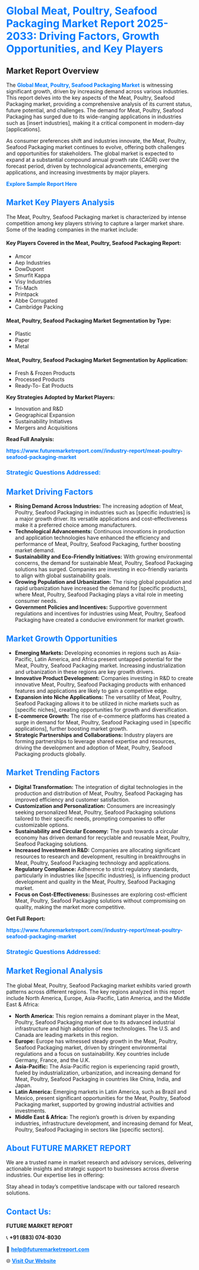 <h1 style="color: #007BFF;">Global Meat, Poultry, Seafood Packaging Market Report 2025-2033: Driving Factors, Growth Opportunities, and Key Players</h1>

<section id="overview">
<h2>Market Report Overview</h2>
<p>The <a href="https://www.futuremarketreport.com//industry-report/meat-poultry-seafood-packaging-market" style="color: #007BFF; text-decoration: none;"><strong>Global Meat, Poultry, Seafood Packaging Market</strong></a> is witnessing significant growth, driven by increasing demand across various industries. This report delves into the key aspects of the Meat, Poultry, Seafood Packaging market, providing a comprehensive analysis of its current status, future potential, and challenges. The demand for Meat, Poultry, Seafood Packaging has surged due to its wide-ranging applications in industries such as [insert industries], making it a critical component in modern-day [applications].</p>
<p>As consumer preferences shift and industries innovate, the Meat, Poultry, Seafood Packaging market continues to evolve, offering both challenges and opportunities for stakeholders. The global market is expected to expand at a substantial compound annual growth rate (CAGR) over the forecast period, driven by technological advancements, emerging applications, and increasing investments by major players.</p>
</section>

<section id="overview">
<p><a href="https://www.futuremarketreport.com//request-sample/reportId=63626" style="color: #007BFF; text-decoration: none;"><strong>Explore Sample Report Here</strong></a></p>
</section>

<section id="key-players">
<h2 style="color: #007BFF;">Market Key Players Analysis</h2>
<p>The Meat, Poultry, Seafood Packaging market is characterized by intense competition among key players striving to capture a larger market share. Some of the leading companies in the market include:</p>
<h4>Key Players Covered in the Meat, Poultry, Seafood Packaging Report:</h4>
<ul><li>Amcor</li><li>Aep Industries</li><li>DowDupont</li><li>Smurfit Kappa</li><li>Visy Industries</li><li>Tri-Mach</li><li>Printpack</li><li>Abbe Corrugated</li><li>Cambridge Packing</li></ul>
<h4>Meat, Poultry, Seafood Packaging Market Segmentation by Type:</h4>
<ul><li>Plastic</li><li>Paper</li><li>Metal</li></ul>

<h4>Meat, Poultry, Seafood Packaging Market Segmentation by Application:</h4>
<ul><li>Fresh &amp; Frozen Products</li><li>Processed Products</li><li>Ready-To- Eat Products</li></ul>
<p><strong>Key Strategies Adopted by Market Players:</strong></p>
<ul>
<li>Innovation and R&D</li>
<li>Geographical Expansion</li>
<li>Sustainability Initiatives</li>
<li>Mergers and Acquisitions</li>
</ul>
</section>

<section>
<p><strong>Read Full Analysis: </strong></p><a href="https://www.futuremarketreport.com//industry-report/meat-poultry-seafood-packaging-market" style="color: #007BFF; text-decoration: none;"><strong>https://www.futuremarketreport.com//industry-report/meat-poultry-seafood-packaging-market</strong></a>
<h3 style="color: #007BFF;">Strategic Questions Addressed:</h3>
</section>

<section id="driving-factors">
<h2 style="color: #007BFF;">Market Driving Factors</h2>
<ul>
<li><strong>Rising Demand Across Industries:</strong> The increasing adoption of Meat, Poultry, Seafood Packaging in industries such as [specific industries] is a major growth driver. Its versatile applications and cost-effectiveness make it a preferred choice among manufacturers.</li>
<li><strong>Technological Advancements:</strong> Continuous innovations in production and application technologies have enhanced the efficiency and performance of Meat, Poultry, Seafood Packaging, further boosting market demand.</li>
<li><strong>Sustainability and Eco-Friendly Initiatives:</strong> With growing environmental concerns, the demand for sustainable Meat, Poultry, Seafood Packaging solutions has surged. Companies are investing in eco-friendly variants to align with global sustainability goals.</li>
<li><strong>Growing Population and Urbanization:</strong> The rising global population and rapid urbanization have increased the demand for [specific products], where Meat, Poultry, Seafood Packaging plays a vital role in meeting consumer needs.</li>
<li><strong>Government Policies and Incentives:</strong> Supportive government regulations and incentives for industries using Meat, Poultry, Seafood Packaging have created a conducive environment for market growth.</li>
</ul>
</section>

<section id="growth-opportunities">
<h2 style="color: #007BFF;">Market Growth Opportunities</h2>
<ul>
<li><strong>Emerging Markets:</strong> Developing economies in regions such as Asia-Pacific, Latin America, and Africa present untapped potential for the Meat, Poultry, Seafood Packaging market. Increasing industrialization and urbanization in these regions are key growth drivers.</li>
<li><strong>Innovative Product Development:</strong> Companies investing in R&D to create innovative Meat, Poultry, Seafood Packaging products with enhanced features and applications are likely to gain a competitive edge.</li>
<li><strong>Expansion into Niche Applications:</strong> The versatility of Meat, Poultry, Seafood Packaging allows it to be utilized in niche markets such as [specific niches], creating opportunities for growth and diversification.</li>
<li><strong>E-commerce Growth:</strong> The rise of e-commerce platforms has created a surge in demand for Meat, Poultry, Seafood Packaging used in [specific applications], further boosting market growth.</li>
<li><strong>Strategic Partnerships and Collaborations:</strong> Industry players are forming partnerships to leverage shared expertise and resources, driving the development and adoption of Meat, Poultry, Seafood Packaging products globally.</li>
</ul>
</section>

<section id="trending-factors">
<h2 style="color: #007BFF;">Market Trending Factors</h2>
<ul>
<li><strong>Digital Transformation:</strong> The integration of digital technologies in the production and distribution of Meat, Poultry, Seafood Packaging has improved efficiency and customer satisfaction.</li>
<li><strong>Customization and Personalization:</strong> Consumers are increasingly seeking personalized Meat, Poultry, Seafood Packaging solutions tailored to their specific needs, prompting companies to offer customizable options.</li>
<li><strong>Sustainability and Circular Economy:</strong> The push towards a circular economy has driven demand for recyclable and reusable Meat, Poultry, Seafood Packaging solutions.</li>
<li><strong>Increased Investment in R&D:</strong> Companies are allocating significant resources to research and development, resulting in breakthroughs in Meat, Poultry, Seafood Packaging technology and applications.</li>
<li><strong>Regulatory Compliance:</strong> Adherence to strict regulatory standards, particularly in industries like [specific industries], is influencing product development and quality in the Meat, Poultry, Seafood Packaging market.</li>
<li><strong>Focus on Cost-Effectiveness:</strong> Businesses are exploring cost-efficient Meat, Poultry, Seafood Packaging solutions without compromising on quality, making the market more competitive.</li>
</ul>
</section>

<section>
<p><strong>Get Full Report: </strong></p><a href="https://www.futuremarketreport.com//industry-report/meat-poultry-seafood-packaging-market" style="color: #007BFF; text-decoration: none;"><strong>https://www.futuremarketreport.com//industry-report/meat-poultry-seafood-packaging-market</strong></a>
<h3 style="color: #007BFF;">Strategic Questions Addressed:</h3>
</section>


<section id="regional-analysis">
<h2 style="color: #007BFF;">Market Regional Analysis</h2>
<p>The global Meat, Poultry, Seafood Packaging market exhibits varied growth patterns across different regions. The key regions analyzed in this report include North America, Europe, Asia-Pacific, Latin America, and the Middle East & Africa:</p>
<ul>
<li><strong>North America:</strong> This region remains a dominant player in the Meat, Poultry, Seafood Packaging market due to its advanced industrial infrastructure and high adoption of new technologies. The U.S. and Canada are leading markets in this region.</li>
<li><strong>Europe:</strong> Europe has witnessed steady growth in the Meat, Poultry, Seafood Packaging market, driven by stringent environmental regulations and a focus on sustainability. Key countries include Germany, France, and the U.K.</li>
<li><strong>Asia-Pacific:</strong> The Asia-Pacific region is experiencing rapid growth, fueled by industrialization, urbanization, and increasing demand for Meat, Poultry, Seafood Packaging in countries like China, India, and Japan.</li>
<li><strong>Latin America:</strong> Emerging markets in Latin America, such as Brazil and Mexico, present significant opportunities for the Meat, Poultry, Seafood Packaging market, supported by growing industrial activities and investments.</li>
<li><strong>Middle East & Africa:</strong> The region’s growth is driven by expanding industries, infrastructure development, and increasing demand for Meat, Poultry, Seafood Packaging in sectors like [specific sectors].</li>
</ul>
</section>

<footer>
<h2 style="color: #007BFF;">About FUTURE MARKET REPORT</h2>
<p>We are a trusted name in market research and advisory services, delivering actionable insights and strategic support to businesses across diverse industries. Our expertise lies in offering:</p>

<p>Stay ahead in today’s competitive landscape with our tailored research solutions.</p>

<h2 style="color: #007BFF;">Contact Us:</h2>
<p><strong>FUTURE MARKET REPORT</strong></p>
<p>📞 <strong>+91 (883) 074-8030</strong></p>
<p>📧 <strong><a href="mailto:help@futuremarketreport.com" style="color: #007BFF;">help@futuremarketreport.com</a></strong></p>
<p>🌐 <strong><a href="https://www.futuremarketreport.com/" style="color: #007BFF;">Visit Our Website</a></strong></p>
</footer>